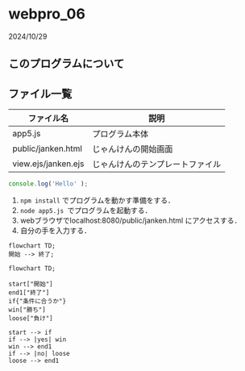 # webpro_06
2024/10/29
## このプログラムについて
## ファイル一覧

ファイル名|説明
-|-
app5.js | プログラム本体
public/janken.html |じゃんけんの開始画面
view.ejs/janken.ejs | じゃんけんのテンプレートファイル

```javascript
console.log('Hello' );
```

1. ```npm install``` でプログラムを動かす準備をする．
1. ```node app5.js ```でプログラムを起動する．
1. webブラウザでlocalhost:8080/public/janken.html にアクセスする．
1. 自分の手を入力する．

```mermaid
flowchart TD;
開始 --> 終了;
```

```mermaid
flowchart TD;

start["開始"]
end1["終了"]
if{"条件に合うか"}
win["勝ち"]
loose["負け"]

start --> if
if --> |yes| win
win --> end1
if --> |no| loose
loose --> end1
```
